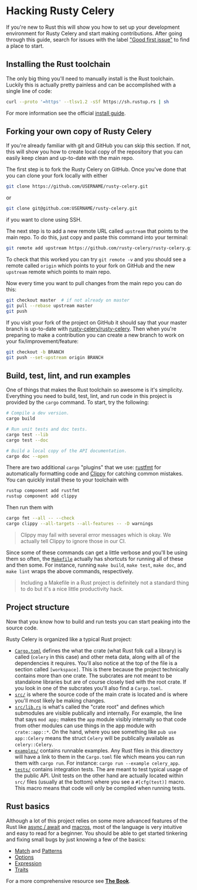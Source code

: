 # Hacking Rusty Celery

If you're new to Rust this will show you how to set up your development environment for Rusty Celery and start making contributions. After going through this guide, search for issues with the label ["Good first issue"](https://github.com/rusty-celery/rusty-celery/issues?q=is%3Aissue+is%3Aopen+label%3A%22Good+first+issue%22) to find a place to start.

## Installing the Rust toolchain

The only big thing you'll need to manually install is the Rust toolchain. Luckily this is actually pretty painless and can be accomplished with a single line of code:

```bash
curl --proto '=https' --tlsv1.2 -sSf https://sh.rustup.rs | sh
```

For more information see the official [install guide](https://www.rust-lang.org/tools/install).

## Forking your own copy of Rusty Celery

If you're already familiar with git and GitHub you can skip this section. If not, this will show you how to create local copy of the repository that you can easily keep clean and up-to-date with the main repo.

The first step is to fork the Rusty Celery on GitHub. Once you've done that you can clone your fork locally with either

```bash
git clone https://github.com/USERNAME/rusty-celery.git
```

or 

```bash
git clone git@github.com:USERNAME/rusty-celery.git
```

if you want to clone using SSH.

The next step is to add a new remote URL called `upstream` that points to the main repo. To do this, just copy and paste this command into your terminal:

```bash
git remote add upstream https://github.com/rusty-celery/rusty-celery.git
```

To check that this worked you can try `git remote -v` and you should see a remote called `origin` which points to your fork on GitHub and the new `upstream` remote which points to main repo.

Now every time you want to pull changes from the main repo you can do this:

```bash
git checkout master  # if not already on master
git pull --rebase upstream master
git push
```

If you visit your fork of the project on GitHub it should say that your master branch is up-to-date with [rusty-celery/rusty-celery](https://github.com/rusty-celery/rusty-celery). Then when you're preparing to make a contribution you can create a new branch to work on your fix/improvement/feature:

```bash
git checkout -b BRANCH
git push --set-upstream origin BRANCH
```

## Build, test, lint, and run examples

One of things that makes the Rust toolchain so awesome is it's simplicity. Everything you need to build, test, lint, and run code in this project is provided by the `cargo` command. To start, try the following:

```bash
# Compile a dev version.
cargo build

# Run unit tests and doc tests.
cargo test --lib
cargo test --doc

# Build a local copy of the API documentation.
cargo doc --open
```

There are two additional `cargo` "plugins" that we use: [rustfmt](https://github.com/rust-lang/rustfmt) for automatically formatting code and [Clippy](https://github.com/rust-lang/rust-clippy) for catching common mistakes. You can quickly install these to your toolchain with

```bash
rustup component add rustfmt
rustup component add clippy
```

Then run them with

```bash
cargo fmt --all -- --check
cargo clippy --all-targets --all-features -- -D warnings
```

> Clippy may fail with several error messages which is okay. We actually tell Clippy to ignore those in our CI.

Since some of these commands can get a little verbose and you'll be using them so often, the [`Makefile`](https://github.com/rusty-celery/rusty-celery/blob/master/Makefile) actually has shortcuts for running all of these and then some. For instance, running `make build`, `make test`, `make doc`, and `make lint` wraps the above commands, respectively.

> Including a Makefile in a Rust project is definitely not a standard thing to do but it's a nice little productivity hack.

## Project structure

Now that you know how to build and run tests you can start peaking into the source code.

Rusty Celery is organized like a typical Rust project:

- [`Cargo.toml`](https://github.com/rusty-celery/rusty-celery/blob/master/Cargo.toml) defines the what the crate (what Rust folk call a library) is called (`celery` in this case) and other meta data, along with all of the dependencies it requires. You'll also notice at the top of the file is a section called `[workspace]`. This is there because the project technically contains more than one crate. The subcrates are not meant to be standalone libraries but are of course closely tied with the root crate. If you look in one of the subcrates you'll also find a `Cargo.toml`.
- [`src/`](https://github.com/rusty-celery/rusty-celery/tree/master/src) is where the source code of the main crate is located and is where you'll most likely be making changes.
- [`src/lib.rs`](https://github.com/rusty-celery/rusty-celery/blob/master/src/lib.rs) is what's called the "crate root" and defines which submodules are visible publically and internally. For example, the line that says `mod app;` makes the `app` module visibly internally so that code from other modules can use things in the app module with `crate::app::*`. On the hand, where you see something like `pub use app::Celery` means the struct `Celery` will be publically available as `celery::Celery`.
- [`examples/`](https://github.com/rusty-celery/rusty-celery/tree/master/examples) contains runnable examples. Any Rust files in this directory will have a link to them in the `Cargo.toml` file which means you can run them with `cargo run`. For instance: `cargo run --example celery_app`.
- [`tests/`](https://github.com/rusty-celery/rusty-celery/tree/master/tests) contains integration tests. The are meant to test typical usage of the public API. Unit tests on the other hand are actually located within `src/` files (usually at the bottom) where you see a `#[cfg(test)]` macro. This macro means that code will only be compiled when running tests.

## Rust basics

Although a lot of this project relies on some more advanced features of the Rust like [async / await](https://rust-lang.github.io/async-book/01_getting_started/01_chapter.html) and [macros](https://doc.rust-lang.org/book/ch19-06-macros.html), most of the language is very intuitive and easy to read for a beginner. You should be able to get started tinkering and fixing small bugs by just knowing a few of the basics:

- [Match](https://doc.rust-lang.org/stable/rust-by-example/flow_control/match.html) and [Patterns](https://doc.rust-lang.org/book/ch18-00-patterns.html)
- [Options](https://doc.rust-lang.org/stable/rust-by-example/std/option.html)
- [Expression](https://doc.rust-lang.org/stable/rust-by-example/expression.html)
- [Traits](https://doc.rust-lang.org/stable/rust-by-example/trait.html)

For a more comprehensive resource see [**The Book**](https://doc.rust-lang.org/book/title-page.html).
